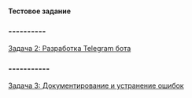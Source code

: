 #### Тестовое задание

### ----------

[Задача 2: Разработка Telegram бота](https://github.com/progerg/sbsstudy/tree/main/bot)

### -----------
[Задача 3: Документирование и устранение ошибок](https://github.com/progerg/sbsstudy/tree/main/doc_and_bugfix)
